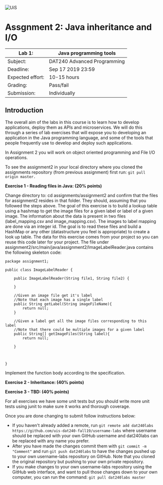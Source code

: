 ![UiS](https://www.uis.no/getfile.php/13391907/Biblioteket/Logo%20og%20veiledninger/UiS_liggende_logo_liten.png)

# Assgnment 2: Java inheritance and I/O

| Lab 1:		| Java programming tools		|
| -------------------- 	| ------------------------------------- |
| Subject: 		| DAT240 Advanced Programming 		|
| Deadline:		| Sep 17 2019 23:59			|
| Expected effort:	| 10-15 hours 				|
| Grading: 		| Pass/fail 				|
| Submission: 		| Individually				|


## Introduction

The overall aim of the labs in this course is to learn how to develop applications,
deploy them as APIs and microservices. We will do this through a series of
lab exercises that will expose you to developing an application in the Java programming language, and some of
the tools that people frequently use to develop and deploy such applications. 

In Assignment 2 you will work on object oriented programming and File I/O operations.



To see the assignment2 in your local directory where you cloned the assignments repository (from previous assignment) first run:
```git pull origin master.```



**Exercise 1 - Reading files in Java: (20% points)**

Change directory to: cd assignments/assignment2 and confirm that the files for assignment2 resides in that folder. They should, assuming that you followed the steps above. The goal of this exercise is to build a lookup table using a hashmap to get the image files for a given label or label of a given image. The information about the data is present in two files (label_mapping.csv and image_mapping.csv). The images to label mapping are done via an integer id. The goal is to read these files and build a HashMap or any other (datastructure you feel is appropriate) to create a look up table. The data for this exercise comes from your project so you can reuse this code later for your project. The file under assignment2/src/main/java/assignment2/ImageLabelReader.java contains the following skeleton code:

```
package assignment1;

public class ImageLabelReader {

	public ImageLabelReader(String file1, String file2) {
		
	}
     	
	//Given an image file get it's label
	//Note that each image has a single label
	public String getLabel(String imageFileName){
		return null;
	}
	
	//Given a label get all the image files corresponding to this label
	//Note that there could be multiple images for a given label
	public String[] getImageFiles(String label){
		return null;
	
	}
	
	
	
}

```

 Implement the function body according to the specification. 
 
 **Exercise 2 - Inheritance: (40% points)**
 

 
  **Exercise 3 - TBD: (40% points)**
 
 
  
For all exercises we have some unit tests but you should write more unit tests using junit to make sure it works and thorough coverage.

Once you are done changing to submit follow instructions below:

- If you haven't already added a remote, run ```git remote add dat240labs https://github.com/uis-dat240-fall19/username-labs``` where username should be replaced with your own GitHub username and dat240labs can be replaced with any name you prefer.
- After you have made the changes commit them with ```git commit -m "Comment"``` and run ```git push dat240labs``` to have the changes pushed up to your own username-labs repository on GitHub. Note that you cloned the original repository but pushing to your own private repository.
- If you make changes to your own username-labs repository using the GitHub web interface, and want to pull those changes down to your own computer, you can run the command:
```git pull dat240labs master```
